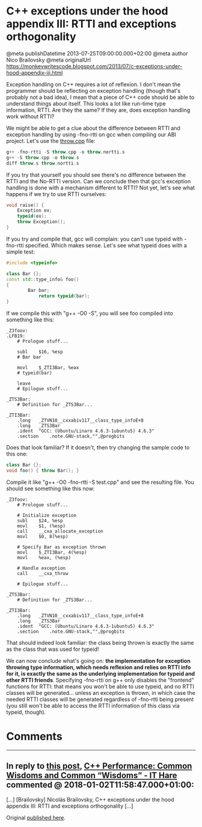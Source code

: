 # C++ exceptions under the hood appendix III: RTTI and exceptions orthogonality

@meta publishDatetime 2013-07-25T09:00:00.000+02:00
@meta author Nico Brailovsky
@meta originalUrl https://monkeywritescode.blogspot.com/2013/07/c-exceptions-under-hood-appendix-iii.html

Exception handling on C++ requires a lot of reflexion. I don't mean the programmer should be reflecting on exception handling (though that's probably not a bad idea), I mean that a piece of C++ code should be able to understand things about itself. This looks a lot like run-time type information, RTTI. Are they the same? If they are, does exception handling work without RTTI?

We might be able to get a clue about the difference between RTTI and exception handling by using -fno-rtti on gcc when compiling our ABI project. Let's use the [throw.cpp](https://github.com/nicolasbrailo/cpp_exception_handling_abi/blob/master/abi_v12/throw.cpp) file:

```c++
g++ -fno-rtti -S throw.cpp -o throw.nortti.s
g++ -S throw.cpp -o throw.s
diff throw.s throw.nortti.s
```

If you try that yourself you should see there's no difference between the RTTI and the No-RTTI version. Can we conclude then that gcc's exception handling is done with a mechanism different to RTTI? Not yet, let's see what happens if we try to use RTTI ourselves:

```c++
void raise() {
    Exception ex;
    typeid(ex);
    throw Exception();
}
```

If you try and compile that, gcc will complain: you can't use typeid with -fno-rtti specified. Which makes sense. Let's see what typeid does with a simple test:

```c++
#include <typeinfo>

class Bar {};
const std::type_info& foo()
{
        Bar bar;
            return typeid(bar);
}
```

If we compile this with "g++ -O0 -S", you will see foo compiled into something like this:

```
_Z3foov:
.LFB19:
    # Prologue stuff...

    subl    $16, %esp
    # Bar bar

    movl    $_ZTI3Bar, %eax
    # typeid(bar)

    leave
    # Epilogue stuff...

_ZTS3Bar:
    # Definition for _ZTS3Bar...

_ZTI3Bar:
    .long   _ZTVN10__cxxabiv117__class_type_infoE+8
    .long   _ZTS3Bar
    .ident  "GCC: (Ubuntu/Linaro 4.6.3-1ubuntu5) 4.6.3"
    .section    .note.GNU-stack,"",@progbits
```

Does that look familiar? If it doesn't, then try changing the sample code to this one:

```c++
class Bar {};
void foo() { throw Bar(); }
```

Compile it like "g++ -O0 -fno-rtti -S test.cpp" and see the resulting file. You should see something like this now:

```
_Z3foov:
    # Prologue stuff...

    # Initialize exception
    subl    $24, %esp
    movl    $1, (%esp)
    call    __cxa_allocate_exception
    movl    $0, 8(%esp)

    # Specify Bar as exception thrown
    movl    $_ZTI3Bar, 4(%esp)
    movl    %eax, (%esp)

    # Handle exception
    call    __cxa_throw

    # Epilogue stuff...

_ZTS3Bar:
    # Definition for _ZTS3Bar...

_ZTI3Bar:
    .long   _ZTVN10__cxxabiv117__class_type_infoE+8
    .long   _ZTS3Bar
    .ident  "GCC: (Ubuntu/Linaro 4.6.3-1ubuntu5) 4.6.3"
    .section    .note.GNU-stack,"",@progbits
```

That should indeed look familiar: the class being thrown is exactly the same as the class that was used for typeid!

We can now conclude what's going on: **the implementation for exception throwing type information, which needs reflexion and relies on RTTI info for it, is exactly the same as the underlying implementation for typeid and other RTTI friends**. Specifying -fno-rtti on g++ only disables the "frontend" functions for RTTI: that means you won't be able to use typeid, and no RTTI classes will be generated... unless an exception is thrown, in which case the needed RTTI classes will be generated regardless of -fno-rtti being present (you still won't be able to access the RTTI information of this class via typeid, though).


# Comments

---
## In reply to [this post](), [C++ Performance: Common Wisdoms and Common “Wisdoms” - IT Hare](md_blog/youfoundadeadlink.md) commented @ 2018-01-02T11:58:47.000+01:00:

[…] [Brailovsky] Nicolás Brailovsky, C++ exceptions under the hood appendix III: RTTI and exceptions orthogonality […]

Original [published here](md_blog/2013/0725_CexceptionsunderthehoodappendixIIIRTTIandexceptionsorthogonality.md).
